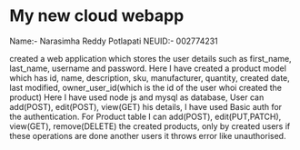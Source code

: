 # My new cloud webapp

Name:- Narasimha Reddy Potlapati
NEUID:- 002774231

created a web application which stores the user details such as first_name, last_name, username and password. Here I have created a product model which has id, name, description, sku, manufacturer, quantity, created date, last modified, owner_user_id(which is the id of the user whoi created the product)  Here I have used node js and mysql as database, User can add(POST), edit(POST), view(GET) his details, I have used Basic auth for the authentication. For Product table I can add(POST), edit(PUT,PATCH), view(GET), remove(DELETE) the created products, only by created users if these operations are done another users it throws error like unauthorised.
